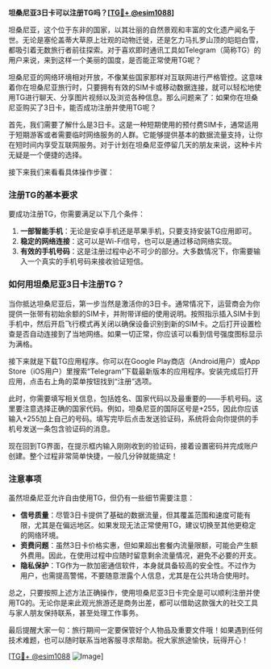 **坦桑尼亚3日卡可以注册TG吗？[[TG💪+ @esim1088](https://t.me/s/esim1088)]**

坦桑尼亚，这个位于东非的国家，以其壮丽的自然景观和丰富的文化遗产闻名于世。无论是塞伦盖蒂大草原上壮观的动物迁徙，还是乞力马扎罗山顶的皑皑白雪，都吸引着无数旅行者前往探索。对于喜欢即时通讯工具如Telegram（简称TG）的用户来说，来到这样一个美丽的国度，是否能正常使用TG呢？

坦桑尼亚的网络环境相对开放，不像某些国家那样对互联网进行严格管控。这意味着你在坦桑尼亚旅行时，只要拥有有效的SIM卡或移动数据连接，就可以轻松地使用TG进行聊天、分享图片视频以及浏览各种信息。那么问题来了：如果你在坦桑尼亚购买了3日卡，能否成功注册并使用TG呢？

首先，我们需要了解什么是3日卡。这是一种短期使用的预付费SIM卡，通常适用于短期游客或者需要临时网络服务的人群。它能够提供基本的数据流量支持，让你在短时间内享受互联网服务。对于计划在坦桑尼亚停留几天的朋友来说，这种卡片无疑是一个便捷的选择。

接下来我们来看看具体操作步骤：

### 注册TG的基本要求

要成功注册TG，你需要满足以下几个条件：
1. **一部智能手机**：无论是安卓手机还是苹果手机，只要支持安装TG应用即可。
2. **稳定的网络连接**：这可以是Wi-Fi信号，也可以是通过移动网络实现。
3. **有效的手机号码**：这是注册过程中必不可少的部分。大多数情况下，你需要输入一个真实的手机号码来接收验证短信。

### 如何用坦桑尼亚3日卡注册TG？

当你抵达坦桑尼亚后，第一步当然是激活你的3日卡。通常情况下，运营商会为你提供一张带有初始余额的SIM卡，并附带详细的使用说明。按照指示插入SIM卡到手机中，然后开启飞行模式再关闭以确保设备识别到新的SIM卡。之后打开设置检查是否自动连接到了当地网络。如果一切正常，你应该可以看到信号强度图标显示为满格。

接下来就是下载TG应用程序。你可以在Google Play商店（Android用户）或App Store（iOS用户）里搜索“Telegram”下载最新版本的应用程序。安装完成后打开应用，点击右上角的菜单按钮找到“注册”选项。

此时，你需要填写相关信息，包括姓名、国家代码以及最重要的——手机号码。这里要注意选择正确的国家代码。例如，坦桑尼亚的国际区号是+255，因此你应该输入+255加上自己的号码。填写完毕后点击发送验证码，系统将会向你提供的手机号发送一条包含验证码的消息。

现在回到TG界面，在提示框内输入刚刚收到的验证码，接着设置密码并完成账户创建。整个过程非常简单快捷，一般几分钟就能搞定！

### 注意事项

虽然坦桑尼亚允许自由使用TG，但仍有一些细节需要注意：
- **信号质量**：尽管3日卡提供了基础的数据流量，但其覆盖范围和速度可能有限，尤其是在偏远地区。如果发现无法正常使用TG，建议切换至其他更稳定的网络环境。
- **资费问题**：虽然3日卡价格实惠，但如果超出套餐内流量限额，可能会产生额外费用。因此，在使用过程中应随时留意剩余流量情况，避免不必要的开支。
- **隐私保护**：TG作为一款加密通信软件，本身就具备较高的安全性。不过作为用户，也需提高警惕，不要随意泄露个人信息，尤其是在公共场合使用时。

总之，只要按照上述方法正确操作，使用坦桑尼亚3日卡完全是可以顺利注册并使用TG的。无论你是来此观光旅游还是商务出差，都可以借助这款强大的社交工具与家人朋友保持联系，甚至处理工作事务。

最后提醒大家一句：旅行期间一定要保管好个人物品及重要文件哦！如果遇到任何技术难题，也可以随时联系当地客服寻求帮助。祝大家旅途愉快，玩得开心！

[[TG💪+ @esim1088](https://t.me/s/esim1088) ![Image](https://i.postimg.cc/4NQfJmqS/Snipaste-2025-05-13-00-14-12.png)]